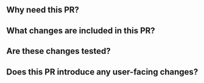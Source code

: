 ## Why need this PR?

<!--
Explain the reason why changes are proposed to help reviewers understand your changes.
-->

## What changes are included in this PR?

<!--
If it needs detailed explanation for individual changes in this PR, explain the changes in more detail.
-->

## Are these changes tested?

<!--
We typically require tests for all PRs in order to:
1. Prevent the code from being accidentally broken by subsequent changes
2. Serve as another way to document the expected behavior of the code

If tests are not included in your PR, please explain why (for example, are they covered by existing tests)?
-->

## Does this PR introduce any user-facing changes?

<!--
If there are user-facing changes then we may require documentation to be updated before approving the PR.
-->

<!--
If there are any breaking changes to public APIs, please add the `api change` label.
-->
